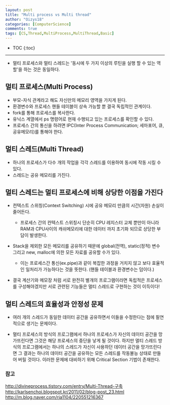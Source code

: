 ```yaml
---
layout: post
title: "Multi process vs Multi thread"
author: "Oizys18"
categories: [ComputerScience]
comments: true
tags: [CS,Thread,MultiProcess,MultiThread,Basic]
---
```

* TOC
{:toc}
* * *
- 멀티 프로세스와 멀티 스레드는 '동시에 두 가지 이상의 루틴을 실행 할 수 있는 역할'을 하는 것은 동일하다.

## 멀티 프로세스(Multi Process)

- 부모-자식 관계라고 해도 자신만의 메모리 영역을 가지게 된다.
- 환경변수와 프로세스 핸들 테이블이 상속 가능할 뿐 결국 독립적인 관계이다.
- fork를 통해 프로세스를 복사한다.
- 유닉스 계열에서 ps 명령어로 현재 수행되고 있는 프로세스를 확인할 수 있다.
- 프로세스 간의 통신을 하려면 IPC(Inter Process Communication; 세마포어, 큐, 공유메모리)를 통해야 한다.


## 멀티 스레드(Multi Thread)

- 하나의 프로세스가 다수 개의 작업을 각각 스레드를 이용하여 동시에 작동 시킬 수 있다.
- 스레드는 공유 메모리를 가진다.


## 멀티 스레드는 멀티 프로세스에 비해 상당한 이점을 가진다

- 컨텍스트 스위칭(Context Switching) 시에 공유 메모리 만큼의 시간(자원) 손실이 줄어든다.
    - 프로세스 간의 컨텍스트 스위칭시 단순히 CPU 레지스터 교체 뿐만이 아니라 RAM과 CPU사이의 캐쉬메모리에 대한 데이터 까지 초기화 되므로 상당한 부담이 발생한다.
- Stack을 제외한 모든 메모리를 공유하기 때문에 global(전역), static(정적) 변수 그리고 new, malloc에 의한 모든 자료를 공유할 수가 있다.
  - 이는 프로세스간 통신(ex.pipe)과 같이 복잡한 과정을 거치지 않고 보다 효율적인 일처리가 가능하다는 것을 뜻한다. (핸들 테이블과 환경변수는 덤이다.)

- 결국 계산기와 메모장 처럼 서로 완전히 별개의 프로그램이라면 독립적은 프로세스를 구성해야겠지만 서로 관련된 기능들은 멀티 스레드로 구현하는 것이 이득이다!


## 멀티 스레드의 효율성과 안정성 문제
- 여러 개의 스레드가 동일한 데이터 공간을 공유하면서 이들을 수정한다는 점에 필연적으로 생기는 문제이다.

- 멀티 프로세스의 방식의 프로그램에서 하나의 프로세스가 자신의 데이터 공간을 망가뜨린다면 그것은 해당 프로세스의 중단을 낳게 될 것이다. 하지만 멀티 스레드 방식의 프로그램에서는 하나의 스레드가 자신이 사용하던 데이터 공간을 망가뜨린다면 그 결과는 하나의 데이터 공간을 공유하는 모든 스레드를 작동불능 상태로 만들어 버릴 것이다. 이러한 문제에 대비하기 위해 Critical Section 기법이 존재한다.


### 참고
http://divineprocess.tistory.com/entry/Multi-Thread-구축
http://karlsenchoi.blogspot.kr/2011/02/blog-post_23.html
http://m.blog.naver.com/rja1104/220551216367
